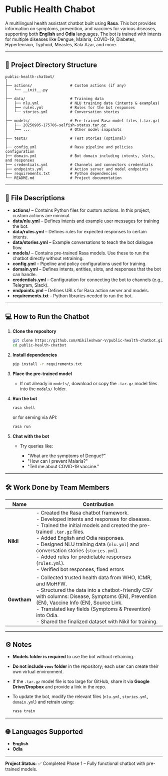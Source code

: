 # Public Health Chabot

A multilingual health assistant chatbot built using **Rasa**. This bot provides information on symptoms, prevention, and vaccines for various diseases, supporting both **English** and **Odia** languages. The bot is trained with intents for multiple diseases like Dengue, Malaria, COVID-19, Diabetes, Hypertension, Typhoid, Measles, Kala Azar, and more.

---

## 🚀 Project Directory Structure

```
public-health-chatbot/
│
├── actions/                 # Custom actions (if any)
│   └── __init__.py
│
├── data/                    # Training data
│   ├── nlu.yml              # NLU training data (intents & examples)
│   ├── rules.yml            # Rules for the bot responses
│   └── stories.yml          # Conversation stories
│
├── models/                  # Pre-trained Rasa model files (.tar.gz)
│   ├── 20250905-175706-selfish-status.tar.gz
│   └── ...                  # Other model snapshots
│
├── tests/                   # Test stories (optional)
│
├── config.yml               # Rasa pipeline and policies configuration
├── domain.yml               # Bot domain including intents, slots, and responses
├── credentials.yml          # Channels and connectors credentials
├── endpoints.yml            # Action server and model endpoints
├── requirements.txt         # Python dependencies
└── README.md                # Project documentation
```

---

## 📁 File Descriptions

* **actions/** – Contains Python files for custom actions. In this project, custom actions are minimal.
* **data/nlu.yml** – Defines intents and example user messages for training the bot.
* **data/rules.yml** – Defines rules for expected responses to certain intents.
* **data/stories.yml** – Example conversations to teach the bot dialogue flow.
* **models/** – Contains pre-trained Rasa models. Use these to run the chatbot directly without retraining.
* **config.yml** – Pipeline and policy configurations used for training.
* **domain.yml** – Defines intents, entities, slots, and responses that the bot can handle.
* **credentials.yml** – Configuration for connecting the bot to channels (e.g., Telegram, Slack).
* **endpoints.yml** – Defines URLs for Rasa action server and models.
* **requirements.txt** – Python libraries needed to run the bot.

---

## 💻 How to Run the Chatbot

1. **Clone the repository**

   ```bash
   git clone https://github.com/Nikileshwar-V/public-health-chatbot.git
   cd public-health-chatbot
   ```

2. **Install dependencies**

   ```bash
   pip install -r requirements.txt
   ```

3. **Place the pre-trained model**

   * If not already in `models/`, download or copy the `.tar.gz` model files into the `models/` folder.

4. **Run the bot**

   ```bash
   rasa shell
   ```

   or for serving via API:

   ```bash
   rasa run
   ```

5. **Chat with the bot**

   * Try queries like:

     * "What are the symptoms of Dengue?"
     * "How can I prevent Malaria?"
     * "Tell me about COVID-19 vaccine."

---

## 🛠️ Work Done by Team Members

| Name        | Contribution                                                                                                                                                                                                              |
| ----------- | ------------------------------------------------------------------------------------------------------------------------------------------------------------------------------------------------------------------------- |
| **Nikil**   | - Created the Rasa chatbot framework.<br>- Developed intents and responses for diseases.<br>- Trained the initial models and created the pre-trained `.tar.gz` files.<br>- Added English and Odia responses.<br>- Designed NLU training data (`nlu.yml`) and conversation stories (`stories.yml`).<br>- Added rules for predictable responses (`rules.yml`).<br>- Verified bot responses, fixed errors             |
| **Gowtham** | - Collected trusted health data from WHO, ICMR, and MoHFW.<br> - Structured the data into a chatbot-friendly CSV with columns: Disease, Symptoms (EN), Prevention (EN), Vaccine Info (EN), Source Link.<br> - Translated key fields (Symptoms & Prevention) into Odia.<br> - Shared the finalized dataset with Nikil for training. |

---

## ⚙️ Notes

* **Models folder is required** to use the bot without retraining.
* **Do not include `venv` folder** in the repository; each user can create their own virtual environment.
* If the `.tar.gz` model file is too large for GitHub, share it via **Google Drive/Dropbox** and provide a link in the repo.
* To update the bot, modify the relevant files (`nlu.yml`, `stories.yml`, `domain.yml`) and retrain using:

  ```bash
  rasa train
  ```

---

## 🌐 Languages Supported

* **English**
* **Odia**

---

**Project Status:** ✅ Completed Phase 1 – Fully functional chatbot with pre-trained models.
